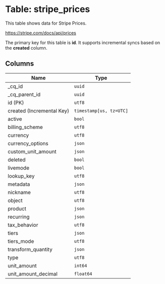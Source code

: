 # Table: stripe_prices

This table shows data for Stripe Prices.

https://stripe.com/docs/api/prices

The primary key for this table is **id**.
It supports incremental syncs based on the **created** column.

## Columns

| Name          | Type          |
| ------------- | ------------- |
|_cq_id|`uuid`|
|_cq_parent_id|`uuid`|
|id (PK)|`utf8`|
|created (Incremental Key)|`timestamp[us, tz=UTC]`|
|active|`bool`|
|billing_scheme|`utf8`|
|currency|`utf8`|
|currency_options|`json`|
|custom_unit_amount|`json`|
|deleted|`bool`|
|livemode|`bool`|
|lookup_key|`utf8`|
|metadata|`json`|
|nickname|`utf8`|
|object|`utf8`|
|product|`json`|
|recurring|`json`|
|tax_behavior|`utf8`|
|tiers|`json`|
|tiers_mode|`utf8`|
|transform_quantity|`json`|
|type|`utf8`|
|unit_amount|`int64`|
|unit_amount_decimal|`float64`|
